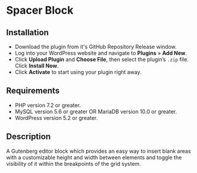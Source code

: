 # Spacer Block

## Installation

* Download the plugin from it's GitHub Repository Release window.
* Log into your WordPress website and navigate to **Plugins** » **Add New**.
* Click **Upload Plugin** and **Choose File**, then select the plugin’s `.zip` file. Click **Install Now**.
* Click **Activate** to start using your plugin right away.

## Requirements

* PHP version 7.2 or greater.
* MySQL version 5.6 or greater OR MariaDB version 10.0 or greater.
* WordPress version 5.2 or greater.

## Description

A Gutenberg editor block which provides an easy way to insert blank areas with a customizable height and width between elements and toggle the visibility of it within the breakpoints of the grid system.